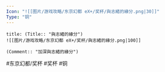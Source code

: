 ```yaml
---
Icon: "![[图片/游戏攻略/东京幻都 eX+/奖杯/與志緒的緣分.png|30]]"
Type: "铜"
---
```

```ad-common-bronze-trophy
title: (Title:: "與志緒的緣分")
![[图片/游戏攻略/东京幻都 eX+/奖杯/與志緒的緣分.png|100]]

(Comment:: "加深與志緒的緣分")
```

#东京幻都/奖杯 #奖杯 #铜

